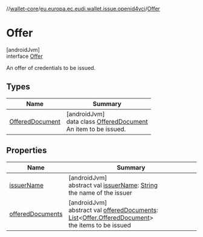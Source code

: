 //[wallet-core](../../../index.md)/[eu.europa.ec.eudi.wallet.issue.openid4vci](../index.md)/[Offer](index.md)

# Offer

[androidJvm]\
interface [Offer](index.md)

An offer of credentials to be issued.

## Types

| Name | Summary |
|---|---|
| [OfferedDocument](-offered-document/index.md) | [androidJvm]<br>data class [OfferedDocument](-offered-document/index.md)<br>An item to be issued. |

## Properties

| Name | Summary |
|---|---|
| [issuerName](issuer-name.md) | [androidJvm]<br>abstract val [issuerName](issuer-name.md): [String](https://kotlinlang.org/api/latest/jvm/stdlib/kotlin/-string/index.html)<br>the name of the issuer |
| [offeredDocuments](offered-documents.md) | [androidJvm]<br>abstract val [offeredDocuments](offered-documents.md): [List](https://kotlinlang.org/api/latest/jvm/stdlib/kotlin.collections/-list/index.html)&lt;[Offer.OfferedDocument](-offered-document/index.md)&gt;<br>the items to be issued |
